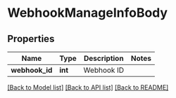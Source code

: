 # WebhookManageInfoBody

## Properties
Name | Type | Description | Notes
------------ | ------------- | ------------- | -------------
**webhook_id** | **int** | Webhook ID | 

[[Back to Model list]](../README.md#documentation-for-models) [[Back to API list]](../README.md#documentation-for-api-endpoints) [[Back to README]](../README.md)


